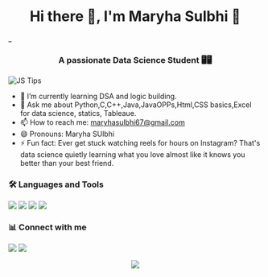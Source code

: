 <h1 align="center"> Hi there 👋, I'm Maryha Sulbhi 👧</h1>_
<h3 align="center">A passionate Data Science Student 🖥️🖥️ </h3>
<img src="https://tympanus.net/Development/Batchedmesh/" alt="JS Tips" align="center" />

- 🔭 I’m currently learning DSA and logic building.
- 💬 Ask me about Python,C,C++,Java,JavaOPPs,Html,CSS basics,Excel for data science, statics, Tableaue.
- 📫 How to reach me: maryhasulbhi67@gmail.com
- 😄 Pronouns: Maryha SUlbhi
- ⚡ Fun fact: Ever get stuck watching reels for hours on Instagram? That's data science quietly learning what you love almost like it knows you better than your best friend.


### 🛠 Languages and Tools
<p>
  <img src="https://img.shields.io/badge/Python-3776AB?style=for-the-badge&logo=python&logoColor=white"/>
  <img src="https://img.shields.io/badge/C++-00599C?style=for-the-badge&logo=cplusplus&logoColor=white"/>
  <img src="https://img.shields.io/badge/GitHub-181717?style=for-the-badge&logo=github&logoColor=white"/>
  <img src="https://img.shields.io/badge/VS Code-007ACC?style=for-the-badge&logo=visual-studio-code&logoColor=white"/>
</p>


### 📊 Connect with me
<p>
  <a href="https://www.linkedin.com/in/your-linkedin" target="blank"><img src="https://img.shields.io/badge/LinkedIn-blue?style=for-the-badge&logo=linkedin&logoColor=white"/></a>
  <a href="mailto:maryha@example.com"><img src="https://img.shields.io/badge/Email-D14836?style=for-the-badge&logo=gmail&logoColor=white"/></a>
</p>

<p align="center">
  <img src="https://github-readme-stats.vercel.app/api?username=MaryhaSulbhi&show_icons=true&theme=dark" />
</p>

